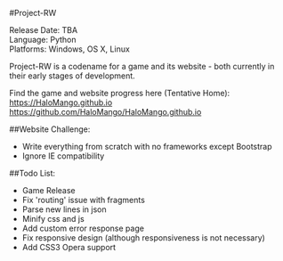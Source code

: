 #Project-RW

Release Date: TBA  
Language: Python  
Platforms: Windows, OS X, Linux  

Project-RW is a codename for a game and its website - both currently in their early stages of development.

Find the game and website progress here (Tentative Home):  
https://HaloMango.github.io  
https://github.com/HaloMango/HaloMango.github.io

##Website Challenge:
* Write everything from scratch with no frameworks except Bootstrap  
* Ignore IE compatibility 
  
##Todo List:
* Game Release
* Fix 'routing' issue with fragments
* Parse new lines in json
* Minify css and js
* Add custom error response page
* Fix responsive design (although responsiveness is not necessary)
* Add CSS3 Opera support